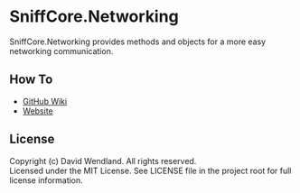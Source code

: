 SniffCore.Networking
===

SniffCore.Networking provides methods and objects for a more easy networking communication.

## How To
* [GitHub Wiki](https://github.com/devicenator/SniffCore.Networking/wiki)
* [Website](http://my-libraries.com/wiki/SniffCore.Networking)

## License

Copyright (c) David Wendland. All rights reserved.  
Licensed under the MIT License. See LICENSE file in the project root for full license information.
